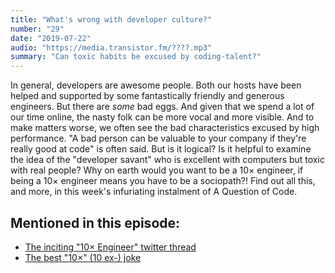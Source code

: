 ```yaml
---
title: "What's wrong with developer culture?"
number: "29"
date: "2019-07-22"
audio: "https://media.transistor.fm/????.mp3"
summary: "Can toxic habits be excused by coding-talent?"
---
```


In general, developers are awesome people. Both our hosts have been helped and supported by some fantastically friendly and generous engineers. But there are *some* bad eggs. And given that we spend a lot of our time online, the nasty folk can be more vocal and more visible. And to make matters worse, we often see the bad characteristics excused by high performance. "A bad person can be valuable to your company if they're really good at code" is often said. But is it logical? Is it helpful to examine the idea of the "developer savant" who is excellent with computers but toxic with real people? Why on earth would you want to be a 10× engineer, if being a 10× engineer means you have to be a sociopath?! Find out all this, and more, in this week's infuriating instalment of A Question of Code.

## Mentioned in this episode:

* [The inciting "10× Engineer" twitter thread](https://twitter.com/skirani/status/1149302828420067328)
* [The best "10×" (10 ex-) joke](https://twitter.com/reduct_rs/status/1149905271596052480)
